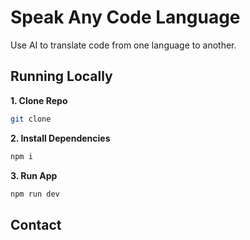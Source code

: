 # Speak Any Code Language

Use AI to translate code from one language to another.



## Running Locally

**1. Clone Repo**

```bash
git clone 
```

**2. Install Dependencies**

```bash
npm i
```

**3. Run App**

```bash
npm run dev
```

## Contact

